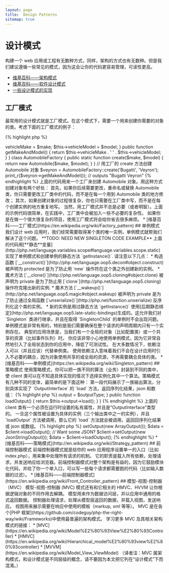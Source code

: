 ```yaml
---
layout: page
title:  Design Patterns
sitemap: true
---
```


# 设计模式

构建一个 web 应用或工程有无数种方式，同样，架构的方式也有无数种。但是我们建议遵循一些常见的模式，因为这会让你的代码更容易管理，可读性更高。

* [维基百科——架构模式](https://en.wikipedia.org/wiki/Architectural_pattern)
* [维基百科——软件设计模式](https://en.wikipedia.org/wiki/Software_design_pattern)
* [一些设计模式的实现](https://github.com/domnikl/DesignPatternsPHP)

## 工厂模式

最常用的设计模式就是工厂模式。在这个模式下，需要一个用来创建你需要的对象的类。考虑下面的工厂模式的例子：

{% highlight php %}
<?php
class Automobile
{
    private $vehicleMake;
    private $vehicleModel;

    public function __construct($make, $model)
    {
        $this->vehicleMake = $make;
        $this->vehicleModel = $model;
    }

    public function getMakeAndModel()
    {
        return $this->vehicleMake . ' ' . $this->vehicleModel;
    }
}

class AutomobileFactory
{
    public static function create($make, $model)
    {
        return new Automobile($make, $model);
    }
}

// 用工厂的 create 方法创建 Automobile 对象
$veyron = AutomobileFactory::create('Bugatti', 'Veyron');

print_r($veyron->getMakeAndModel()); // outputs "Bugatti Veyron"
{% endhighlight %}

上面的代码用来一个工厂来创建 Automobile 对象。用这种方式创建对象有两个好处：
首先，如果你后续需要更改，重命名或替换 Automobile 类，你只需要更改工厂类中的代码，而不是在每一个用到 Automobile 类的地方修改；
其次，如果创建对象的过程很复杂，你也只需要在工厂类中写，而不是在每个创建实例的地方重复地写。

当然，用工厂模式并不总是必要（或者明智）。上面的示例代码很简单，在实践中，工厂类中会被加入一些不必要的复杂性。
如果你是在做一个很大很复杂的项目，使用工厂模式将会给你省去很多麻烦。

* [维基百科——工厂模式](https://en.wikipedia.org/wiki/Factory_pattern)

## 单例模式

我们设计 web 应用时，我们经常需要取得某个类的唯一实例，单例模式就帮我们解决了这个问题。

**TODO: NEED NEW SINGLETON CODE EXAMPLE**

上面的代码用[**静态**变量](http://php.net/language.variables.scope#language.variables.scope.static) 实现了单例模式和创建单例的静态方法 `getInstance()`.
请注意以下几点：

* 构造函数 [`__construct()`](http://php.net/language.oop5.decon#object.construct) 被声明为 protected 是为了防止用 `new` 操作符在这个类之外创建新的实例。
* 魔术方法 [`__clone()`](http://php.net/language.oop5.cloning#object.clone) 被声明为 private 是为了防止用 [`clone`](http://php.net/language.oop5.cloning) 操作符克隆出新的实例.
* 魔术方法 [`__wakeup()`](http://php.net/language.oop5.magic#object.wakeup) 被声明为 private 是为了防止通过全局函数 [`unserialize()`](http://php.net/function.unserialize) 反序列化这个类的实例。
* 新的实例是用过静态方法 `getInstance()` 使用[后期静态绑定](http://php.net/language.oop5.late-static-bindings)生成的。这允许我们对 `Singleton` 类进行继承，并且在取得 `SingletonChild` 的单例时不会出现问题。

单例模式是非常有用的，特别是我们需要确保在整个请求的声明周期内只有一个实例存在。
典型的应用场景是，当我们有一个全局的对象（比如配置类）或一个共享的资源（比如事件队列）时。

你应该非常小心地使用单例模式，因为它非常自然地引入了全局状态到你的应用中，降低了可测试性。
在大多数情况下，依赖注入可以（并且应该）代替单例类。
使用依赖注入意味着我们不会在设计应用时引入不必要的耦合，因为对象使用共享的或全局的资源，不再需要耦合具体的类。

* [维基百科——单例模式](https://en.wikipedia.org/wiki/Singleton_pattern)

## 策略模式

使用策略模式，你可以把一族不同的算法（业务）封装到不同的类中，使 client 类可以在不知道具体实现的情况下选择实例化其中一个算法。策略模式有几种不同的变体，最简单的是下面这种：

第一段代码展示了一族输出算法，分别具体实现了 `OutputInterface` 的 `load` 方法，返回序列化结果，json 和数组：

{% highlight php %}
<?php

interface OutputInterface
{
    public function load();
}

class SerializedArrayOutput implements OutputInterface
{
    public function load()
    {
        return serialize($arrayOfData);
    }
}

class JsonStringOutput implements OutputInterface
{
    public function load()
    {
        return json_encode($arrayOfData);
    }
}

class ArrayOutput implements OutputInterface
{
    public function load()
    {
        return $arrayOfData;
    }
}
{% endhighlight %}

通过像上面这样把不同类型的输出算法封装起来，其他的开发者可以很容易地在不影响 client 代码的情况下添加新的输出类型。

每个具体的输出类实现了 `OutputInterface` —— 这有两个目的，第一是它提供了一个所有输出类都必须遵守的契约，第二，你将会在本文后面的部分看到，通过实现公共的接口，你可以利用[类型约束](http://php.net/language.oop5.typehinting)保证 client 中使用的输出类必须是实现了 `OutputInterface` 的类。

接下来的一小段代码展示了一个 client 类如何使用其中一个输出算法，并可以在运行时根据需要选用不同的算法。

{% highlight php %}
<?php
class SomeClient
{
    private $output;

    public function setOutput(OutputInterface $outputType)
    {
        $this->output = $outputType;
    }

    public function loadOutput()
    {
        return $this->output->load();
    }
}
{% endhighlight %}

上面的 client 类有一个必须在运行时设置的私有属性，并且是“OutputInterface”类型的。
一旦这个属性被设置为具体的实例（三个输出类中之一的实例），并且 `loadOutput` 方法被调用，那么它的 `load` 方法就会被调用，返回回序列化结果或 json 或数组。

{% highlight php %}
<?php
$client = new SomeClient();

// Want an array?
$client->setOutput(new ArrayOutput());
$data = $client->loadOutput();

// Want some JSON?
$client->setOutput(new JsonStringOutput());
$data = $client->loadOutput();

{% endhighlight %}

* [维基百科——策略模式](http://en.wikipedia.org/wiki/Strategy_pattern)

## 前端控制器模式

前端控制器模式就是给你的 web 应用程序设置单一的入口（比如 index.php），用来集中处理所有请求的机制。
它的职责是载入所有依赖，处理请求，并发送响应给浏览器。前端控制器模式对整个架构是有益的，因为它鼓励模块化代码，并给了你一个单入口，可以写一些每个请求都需要跑的代码（比如输入数据的过滤）。

* [维基百科——前端控制器模式](https://en.wikipedia.org/wiki/Front_Controller_pattern)

## 模型-视图-控制器（MVC）

模型-视图-控制器 (MVC) 模式还有和它相关的 HMVC、HVVM 让你根据逻辑对象的不同作用去解耦。
模型用来作为数据访问层，并以应用中通用的格式返回数据。
控制器处理请求，处理从模型层返回的数据，并载入视图，发送响应。
视图用来展示需要在响应中使用的模板（markup, xml 等等）。

MVC 是在各个[PHP 框架](https://github.com/codeguy/php-the-right-way/wiki/Frameworks)中使用最普遍的架构模式。

学习更多 MVC 及其相关架构模式的链接：

* [MVC](https://en.wikipedia.org/wiki/Model%E2%80%93View%E2%80%93Controller)
* [HMVC](https://en.wikipedia.org/wiki/Hierarchical_model%E2%80%93view%E2%80%93controller)
* [MVVM](https://en.wikipedia.org/wiki/Model_View_ViewModel)

（译者注：MVC 属架构模式，和设计模式是不同层级的概念，请不要因为本文把它列在“设计模式”下而混淆。）
